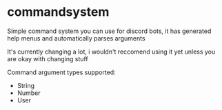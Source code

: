 # commandsystem

Simple command system you can use for discord bots, it has generated help menus and automatically parses arguments

It's currently changing a lot, i wouldn't reccomend using it yet unless you are okay with changing stuff

Command argument types supported:

 - String
 - Number
 - User